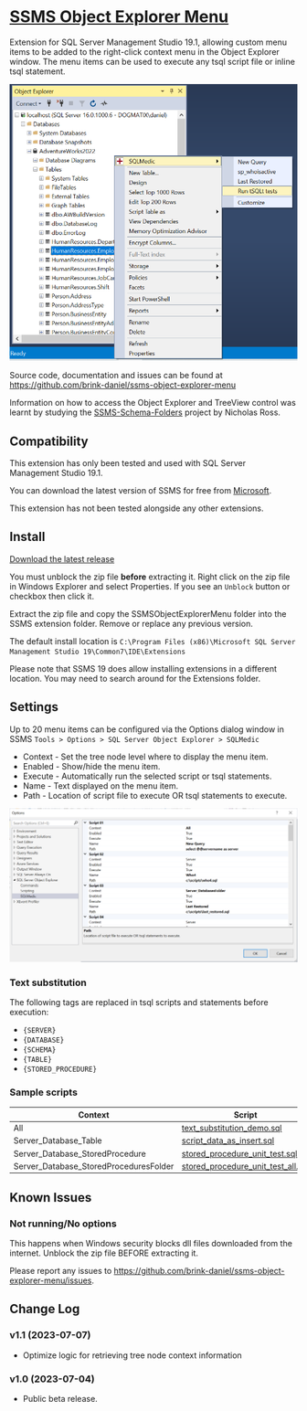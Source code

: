 
# [SSMS Object Explorer Menu](https://github.com/brink-daniel/ssms-object-explorer-menu)

Extension for SQL Server Management Studio 19.1, allowing custom menu items to be added to the right-click context menu in the Object Explorer window. The menu items can be used to execute any tsql script file or inline tsql statement.

![Object Explorer](ObjectExplorer.png)

Source code, documentation and issues can be found at <https://github.com/brink-daniel/ssms-object-explorer-menu>

Information on how to access the Object Explorer and TreeView control was learnt by studying the [SSMS-Schema-Folders](https://github.com/nicholas-ross/SSMS-Schema-Folders) project by Nicholas Ross.


## Compatibility

This extension has only been tested and used with SQL Server Management Studio 19.1.

You can download the latest version of SSMS for free from [Microsoft](https://learn.microsoft.com/en-us/sql/ssms/download-sql-server-management-studio-ssms).

This extension has not been tested alongside any other extensions. 


## Install

[Download the latest release](https://github.com/brink-daniel/ssms-object-explorer-menu/releases)

You must unblock the zip file **before** extracting it. Right click on the zip file in Windows Explorer and select Properties. 
If you see an `Unblock` button or checkbox then click it. 

Extract the zip file and copy the SSMSObjectExplorerMenu folder into the SSMS extension folder. Remove or replace any previous version. 

The default install location is `C:\Program Files (x86)\Microsoft SQL Server Management Studio 19\Common7\IDE\Extensions`

Please note that SSMS 19 does allow installing extensions in a different location. You may need to search around for the Extensions folder.


## Settings

Up to 20 menu items can be configured via the Options dialog window in SSMS 
`Tools > Options > SQL Server Object Explorer > SQLMedic`

* Context - Set the tree node level where to display the menu item.
* Enabled - Show/hide the menu item.
* Execute - Automatically run the selected script or tsql statements.
* Name - Text displayed on the menu item.
* Path - Location of script file to execute OR tsql statements to execute.

![Options Dialog](Options.png)

### Text substitution

The following tags are replaced in tsql scripts and statements before execution:

* `{SERVER}`
* `{DATABASE}`
* `{SCHEMA}`
* `{TABLE}`
* `{STORED_PROCEDURE}`

### Sample scripts

| Context | Script |
|---------|--------|
| All | [text_substitution_demo.sql](https://github.com/brink-daniel/ssms-object-explorer-menu/blob/main/scripts/text_substitution_demo.sql) |
| Server_Database_Table | [script_data_as_insert.sql](https://github.com/brink-daniel/ssms-object-explorer-menu/blob/main/scripts/script_data_as_insert.sql) |
| Server_Database_StoredProcedure | [stored_procedure_unit_test.sql](https://github.com/brink-daniel/ssms-object-explorer-menu/blob/main/scripts/stored_procedure_unit_test.sql) |
| Server_Database_StoredProceduresFolder | [stored_procedure_unit_test_all.sql](https://github.com/brink-daniel/ssms-object-explorer-menu/blob/main/scripts/stored_procedure_unit_test_all.sql) |


## Known Issues

### Not running/No options
This happens when Windows security blocks dll files downloaded from the internet. Unblock the zip file BEFORE extracting it.

Please report any issues to <https://github.com/brink-daniel/ssms-object-explorer-menu/issues>.


## Change Log

### v1.1 (2023-07-07)
* Optimize logic for retrieving tree node context information

### v1.0 (2023-07-04)
* Public beta release.
